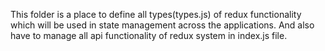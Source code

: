 This folder is a place to define all types(types.js) of redux functionality which will be used in state management across the applications. And also have to manage all api functionality of redux system in index.js file.
